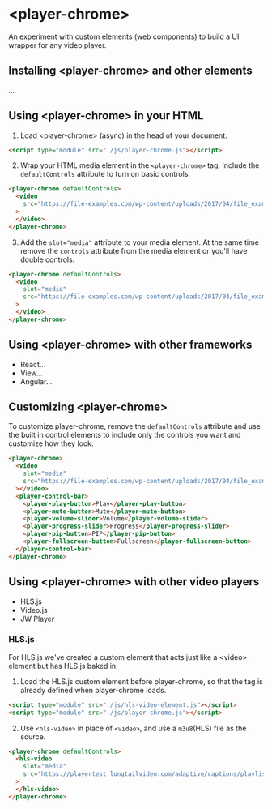 # &lt;player-chrome&gt;

An experiment with custom elements (web components) to build a UI wrapper for any video player.

## Installing &lt;player-chrome&gt; and other elements
...

## Using &lt;player-chrome&gt; in your HTML

1. Load &lt;player-chrome&gt; (async) in the head of your document.
```html
<script type="module" src="./js/player-chrome.js"></script>
```

2. Wrap your HTML media element in the `<player-chrome>` tag. Include the `defaultControls` attribute to turn on basic controls.
```html
<player-chrome defaultControls>
  <video
    src="https://file-examples.com/wp-content/uploads/2017/04/file_example_MP4_480_1_5MG.mp4"
  >
  </video>
</player-chrome>
```

3. Add the `slot="media"` attribute to your media element. At the same time remove the `controls` attribute from the media element or you'll have double controls.
```html
<player-chrome defaultControls>
  <video
    slot="media"
    src="https://file-examples.com/wp-content/uploads/2017/04/file_example_MP4_480_1_5MG.mp4"
  >
  </video>
</player-chrome>
```

## Using &lt;player-chrome&gt; with other frameworks
* React...
* View...
* Angular...

## Customizing &lt;player-chrome&gt;
To customize player-chrome, remove the `defaultControls` attribute and use the built in control elements to include only the controls you want and customize how they look.
```html
<player-chrome>
  <video
    slot="media"
    src="https://file-examples.com/wp-content/uploads/2017/04/file_example_MP4_480_1_5MG.mp4"
  ></video>
  <player-control-bar>
    <player-play-button>Play</player-play-button>
    <player-mute-button>Mute</player-mute-button>
    <player-volume-slider>Volume</player-volume-slider>
    <player-progress-slider>Progress</player-progress-slider>
    <player-pip-button>PIP</player-pip-button>
    <player-fullscreen-button>Fullscreen</player-fullscreen-button>
  </player-control-bar>
</player-chrome>
```

## Using &lt;player-chrome&gt; with other video players
* HLS.js
* Video.js
* JW Player

### HLS.js
For HLS.js we've created a custom element that acts just like a &lt;video&gt; element but has HLS.js baked in.

1. Load the HLS.js custom element before player-chrome, so that the tag is already defined when player-chrome loads.
```html
<script type="module" src="./js/hls-video-element.js"></script>
<script type="module" src="./js/player-chrome.js"></script>
```

2. Use `<hls-video>` in place of `<video>`, and use a `m3u8`(HLS) file as the source.
```html
<player-chrome defaultControls>
  <hls-video
    slot="media"
    src="https://playertest.longtailvideo.com/adaptive/captions/playlist.m3u8"
  >
  </hls-video>
</player-chrome>
```
